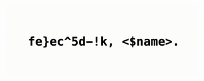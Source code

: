 [![wakeup](https://raw.githubusercontent.com/n-simplex/n-simplex/master/WakeUp.gif)](https://github.com/crazko/use-dencrypt-effect)
